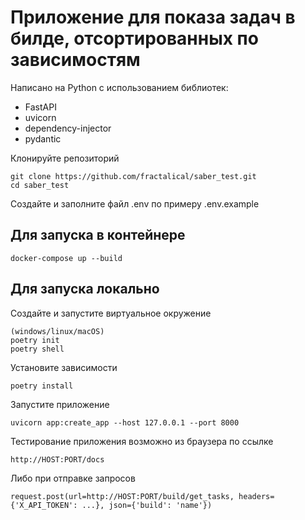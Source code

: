 # Приложение для показа задач в билде, отсортированных по зависимостям

Написано на Python с использованием библиотек: 
- FastAPI
- uvicorn
- dependency-injector
- pydantic

Клонируйте репозиторий
```
git clone https://github.com/fractalical/saber_test.git
cd saber_test
```

Создайте и заполните файл .env по примеру .env.example

## Для запуска в контейнере
```
docker-compose up --build
```

## Для запуска локально

Создайте и запустите виртуальное окружение
```
(windows/linux/macOS)
poetry init
poetry shell

```
Установите зависимости
```
poetry install
```
Запустите приложение
```
uvicorn app:create_app --host 127.0.0.1 --port 8000
```
Тестирование приложения возможно из браузера по ссылке
```
http://HOST:PORT/docs
```
Либо при отправке запросов
```
request.post(url=http://HOST:PORT/build/get_tasks, headers={'X_API_TOKEN': ...}, json={'build': 'name'})
```